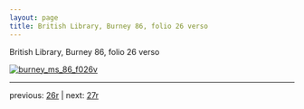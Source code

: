 ```yaml
---
layout: page
title: British Library, Burney 86, folio 26 verso
---
```


British Library, Burney 86, folio 26 verso

[![burney_ms_86_f026v](http://www.homermultitext.org/iipsrv?IIIF=/project/homer/pyramidal/deepzoom/bl/burney86imgs/v1/burney_ms_86_f026v.tif/full/800,/0/default.jpg)](http://www.homermultitext.org/ict2/?urn=urn:cite2:bl:burney86imgs.v1:burney_ms_86_f026v) 

---

previous:  [26r](../26r/) | next: [27r](../27r/)